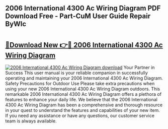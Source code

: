 ## 2006 International 4300 Ac Wiring Diagram PDF Download Free - Part-CuM User Guide Repair ByWlc

# <h2><a href="http://dftj75r.blite.top/?on=2006+International+4300+Ac+Wiring+Diagram">🔗Download New 👉🔴 2006 International 4300 Ac Wiring Diagram</a></h2>

[![2006 International 4300 Ac Wiring Diagram download](https://i.imgur.com/lujVjoI.png)](http://dftj75r.blite.top/?on=2006+International+4300+Ac+Wiring+Diagram)
Your Partner in Success This user manual is your reliable companion in successfully operating and maintaining your 2006 International 4300 Ac Wiring Diagram. Safety Precautions for Outdoor Use Please take extra precautions when using your new 2006 International 4300 Ac Wiring Diagram outdoors. This remarkable 2006 International 4300 Ac Wiring Diagram offers a plethora of features to enhance your daily life. We believe that the 2006 International 4300 Ac Wiring Diagram has been a comprehensive and thorough resource in your quest to understand the features and capabilities of your new item. If you need any assistance or have any questions, our customer service team is always available.
